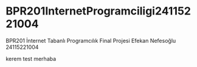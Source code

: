 # BPR201InternetProgramciligi24115221004
BPR201 İnternet Tabanlı Programcılık Final Projesi Efekan Nefesoğlu 24115221004

kerem
test
merhaba